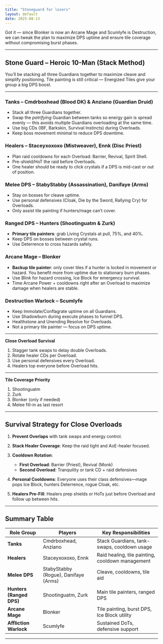 ```yaml
---
title: "Stoneguard for losers"
layout: default
date: 2025-08-13
---
```


Got it — since Blonker is now an Arcane Mage and Scumlyfe is Destruction, we can tweak the plan to maximize DPS uptime and ensure tile coverage without compromising burst phases.

---

## Stone Guard – Heroic 10-Man (Stack Method)

You’ll be stacking all three Guardians together to maximize cleave and simplify positioning. Tile painting is still critical — Energized Tiles give your group a big DPS boost.

---

### Tanks – Cmdrboxhead (Blood DK) & Anziano (Guardian Druid)

* Stack all three Guardians together.
* Swap the *petrifying* Guardian between tanks so energy gain is spread evenly — this avoids multiple Guardians overloading at the same time.
* Use big CDs (IBF, Barkskin, Survival Instincts) during Overloads.
* Keep boss movement minimal to reduce DPS downtime.

### Healers – Staceyxoxoxo (Mistweaver), Ennk (Disc Priest)

* Plan raid cooldowns for each Overload: Barrier, Revival, Spirit Shell.
* Pre-shield/HoT the raid before Overloads.
* One healer should be ready to click crystals if a DPS is mid-cast or out of position.

### Melee DPS – StabyStabby (Assassination), Danifaye (Arms)

* Stay on bosses for cleave uptime.
* Use personal defensives (Cloak, Die by the Sword, Rallying Cry) for Overloads.
* Only assist tile painting if hunters/mage can’t cover.

### Ranged DPS – Hunters (Shootinguatm & Zurk)

* **Primary tile painters**: grab Living Crystals at pull, 75%, and 40%.
* Keep DPS on bosses between crystal runs.
* Use Deterrence to cross hazards safely.

### Arcane Mage – Blonker

* **Backup tile painter**: only cover tiles if a hunter is locked in movement or hazard. You benefit more from uptime due to stationary burn phases.
* Use Blink for hazard crossing, Ice Block for emergency survival.
* Time Arcane Power + cooldowns right after an Overload to maximize damage when healers are stable.

### Destruction Warlock – Scumlyfe

* Keep Immolate/Conflagrate uptime on all Guardians.
* Use Shadowburn during execute phases to funnel DPS.
* Healthstone and Unending Resolve for Overloads.
* Not a primary tile painter — focus on DPS uptime.

---

**Close Overload Survival**

1. Stagger tank swaps to delay double Overloads.
2. Rotate healer CDs per Overload.
3. Use personal defensives every Overload.
4. Healers top everyone before Overload hits.

---

**Tile Coverage Priority**

1. Shootinguatm
2. Zurk
3. Blonker (only if needed)
4. Melee fill-in as last resort

---

## Survival Strategy for Close Overloads

1. **Prevent Overlaps** with tank swaps and energy control.
2. **Stack Healer Coverage**: Keep the raid tight and AoE-healer focused.
3. **Cooldown Rotation**:

   * **First Overload**: Barrier (Priest), Revival (Monk)
   * **Second Overload**: Tranquility or tank CD + raid defensives
4. **Personal Cooldowns**: Everyone uses their class defensives—mage pops Ice Block, hunters Deterrence, rogue Cloak, etc.
5. **Healers Pre-Fill**: Healers prep shields or HoTs just before Overload and follow up between hits.

---

## Summary Table

| Role Group               | Players                              | Key Responsibilities                             |
| ------------------------ | ------------------------------------ | ------------------------------------------------ |
| **Tanks**                | Cmdrboxhead, Anziano                 | Stack Guardians, tank-swaps, cooldown usage      |
| **Healers**              | Staceyxoxoxo, Ennk                   | Raid healing, tile painting, cooldown management |
| **Melee DPS**            | StabyStabby (Rogue), Danifaye (Arms) | Cleave, cooldowns, tile aid                      |
| **Hunters (Ranged DPS)** | Shootinguatm, Zurk                   | Main tile painters, ranged DPS                   |
| **Arcane Mage**          | Blonker                              | Tile painting, burst DPS, Ice Block utility      |
| **Affliction Warlock**   | Scumlyfe                             | Sustained DoTs, defensive support                |

---

